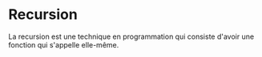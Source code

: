 # Recursion
La recursion est une technique en programmation qui consiste d'avoir une fonction qui s'appelle elle-même.